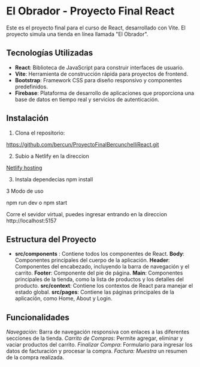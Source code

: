 # El Obrador - Proyecto Final React

Este es el proyecto final para el curso de React, desarrollado con Vite. El proyecto simula una tienda en línea llamada "El Obrador".

## Tecnologías Utilizadas

- **React**: Biblioteca de JavaScript para construir interfaces de usuario.
- **Vite**: Herramienta de construcción rápida para proyectos de frontend.
- **Bootstrap**: Framework CSS para diseño responsivo y componentes predefinidos.
- **Firebase**: Plataforma de desarrollo de aplicaciones que proporciona una base de datos en tiempo real y servicios de autenticación.

## Instalación

1. Clona el repositorio:

https://github.com/bercun/ProyectoFinalBercunchelliReact.git


2. Subio a Netlify en la direccion 

[Netlify hosting](https://bercunpfreact.netlify.app/)

3. Instala dependecias 
npm install

3 Modo de uso

npm run dev 
o
 npm start

 Corre el sevidor virtual, puedes ingresar entrando en la direccion  http://localhost:5157

 
## Estructura del Proyecto

- **src/components** : Contiene todos los componentes de React.
**Body**: Componentes principales del cuerpo de la aplicación.
**Header**: Componentes del encabezado, incluyendo la barra de navegación y el carrito.
**Footer**: Componente del pie de página.
**Main**: Componentes principales de la tienda, como la lista de productos y los detalles del producto.
**src/context**: Contiene los contextos de React para manejar el estado global.
**src/pages**: Contiene las páginas principales de la aplicación, como Home, About y Login.

## Funcionalidades
*Navegación*: Barra de navegación responsiva con enlaces a las diferentes secciones de la tienda.
*Carrito de Compras*: Permite agregar, eliminar y vaciar productos del carrito.
*Finalizar Compra*: Formulario para ingresar los datos de facturación y procesar la compra.
*Factura: Muestra* un resumen de la compra realizada.